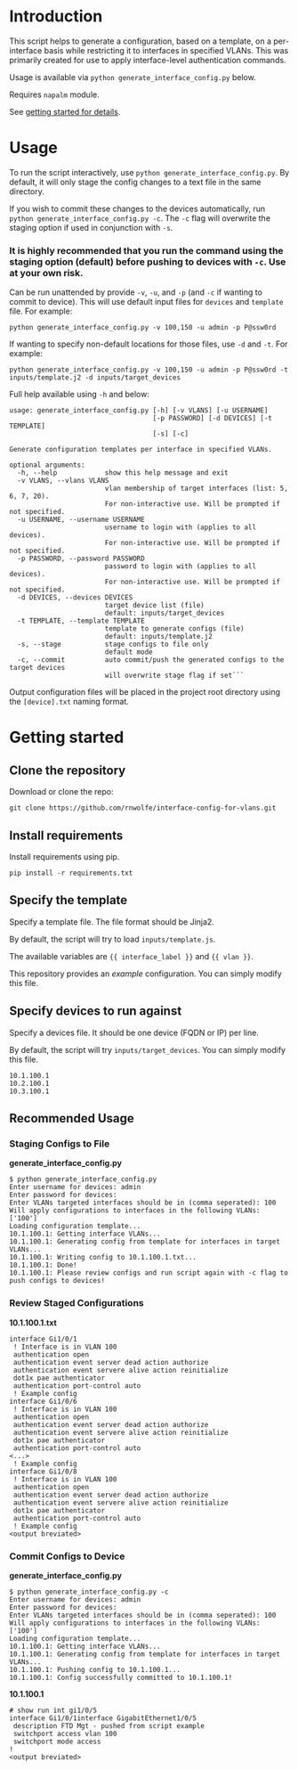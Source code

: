 # Introduction
This script helps to generate a configuration, based on a template, on a per-interface basis while restricting it to interfaces in specified VLANs. This was primarily created for use to apply interface-level authentication commands.

Usage is available via `python generate_interface_config.py` below.

Requires `napalm` module.

See [getting started for details](#getting-started).

# Usage
To run the script interactively, use `python generate_interface_config.py`. By default, it will only stage the config changes to a text file in the same directory.

If you wish to commit these changes to the devices automatically, run `python generate_interface_config.py -c`. The `-c` flag will overwrite the staging option if used in conjunction with `-s`.

### It is highly recommended that you run the command using the staging option (default) before pushing to devices with `-c`. Use at your own risk.

Can be run unattended by provide `-v`, `-u`, and `-p` (and `-c` if wanting to commit to device). This will use default input files for `devices` and `template` file. For example:

```
python generate_interface_config.py -v 100,150 -u admin -p P@ssw0rd
```

If wanting to specify non-default locations for those files, use `-d` and `-t`. For example:

```
python generate_interface_config.py -v 100,150 -u admin -p P@ssw0rd -t inputs/template.j2 -d inputs/target_devices
```

Full help available using `-h` and below:
```
usage: generate_interface_config.py [-h] [-v VLANS] [-u USERNAME]
                                    [-p PASSWORD] [-d DEVICES] [-t TEMPLATE]
                                    [-s] [-c]

Generate configuration templates per interface in specified VLANs.

optional arguments:
  -h, --help            show this help message and exit
  -v VLANS, --vlans VLANS
                        vlan membership of target interfaces (list: 5, 6, 7, 20).
                        For non-interactive use. Will be prompted if not specified.
  -u USERNAME, --username USERNAME
                        username to login with (applies to all devices).
                        For non-interactive use. Will be prompted if not specified.
  -p PASSWORD, --password PASSWORD
                        password to login with (applies to all devices).
                        For non-interactive use. Will be prompted if not specified.
  -d DEVICES, --devices DEVICES
                        target device list (file)
                        default: inputs/target_devices
  -t TEMPLATE, --template TEMPLATE
                        template to generate configs (file)
                        default: inputs/template.j2
  -s, --stage           stage configs to file only
                        default mode
  -c, --commit          auto commit/push the generated configs to the target devices
                        will overwrite stage flag if set```
```
Output configuration files will be placed in the project root directory using the `[device].txt` naming format.

# Getting started
## Clone the repository
Download or clone the repo:
```
git clone https://github.com/rnwolfe/interface-config-for-vlans.git
```

## Install requirements
Install requirements using pip.
```
pip install -r requirements.txt
```

## Specify the template
Specify a template file. The file format should be Jinja2.

By default, the script will try to load `inputs/template.js`.

The available variables are `{{ interface_label }}` and `{{ vlan }}`.

This repository provides an *example* configuration. You can simply modify this file.

## Specify devices to run against
Specify a devices file. It should be one device (FQDN or IP) per line.

By default, the script will try `inputs/target_devices`. You can simply modify this file.

```
10.1.100.1
10.2.100.1
10.3.100.1
```

## Recommended Usage
### Staging Configs to File
**generate_interface_config.py**
```
$ python generate_interface_config.py
Enter username for devices: admin
Enter password for devices:
Enter VLANs targeted interfaces should be in (comma seperated): 100
Will apply configurations to interfaces in the following VLANs: ['100']
Loading configuration template...
10.1.100.1: Getting interface VLANs...
10.1.100.1: Generating config from template for interfaces in target VLANs...
10.1.100.1: Writing config to 10.1.100.1.txt...
10.1.100.1: Done!
10.1.100.1: Please review configs and run script again with -c flag to push configs to devices!
```

### Review Staged Configurations
**10.1.100.1.txt**
```
interface Gi1/0/1
 ! Interface is in VLAN 100
 authentication open
 authentication event server dead action authorize
 authentication event servere alive action reinitialize
 dot1x pae authenticator
 authentication port-control auto
 ! Example config
interface Gi1/0/6
 ! Interface is in VLAN 100
 authentication open
 authentication event server dead action authorize
 authentication event servere alive action reinitialize
 dot1x pae authenticator
 authentication port-control auto
<...>
 ! Example config
interface Gi1/0/8
 ! Interface is in VLAN 100
 authentication open
 authentication event server dead action authorize
 authentication event servere alive action reinitialize
 dot1x pae authenticator
 authentication port-control auto
 ! Example config
<output breviated>
 ```
### Commit Configs to Device
**generate_interface_config.py**
```
$ python generate_interface_config.py -c
Enter username for devices: admin
Enter password for devices:
Enter VLANs targeted interfaces should be in (comma seperated): 100
Will apply configurations to interfaces in the following VLANs: ['100']
Loading configuration template...
10.1.100.1: Getting interface VLANs...
10.1.100.1: Generating config from template for interfaces in target VLANs...
10.1.100.1: Pushing config to 10.1.100.1...
10.1.100.1: Config successfully committed to 10.1.100.1!
```

**10.1.100.1**
```
# show run int gi1/0/5
interface Gi1/0/1interface GigabitEthernet1/0/5
 description FTD Mgt - pushed from script example
 switchport access vlan 100
 switchport mode access
!
<output breviated>
 ```
